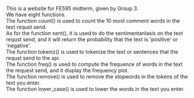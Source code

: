 This is a website for FE595 midterm, given by Group 3.   
We have eight functions.  
The function count() is used to count the 10 most comment words in the text requst send.   
As for the function sent(), it is used to do the sentimentanlasis on the text requst send, and it will return the probability that the text is 'positive' or 'negative'.  
The function tokeniz() is used to tokenize the text or sentences that the requst send to the api.  
The function freq() is used to compute the frequence of words in the text the request send, and it display the frequency plot.  
The function remove() is used to remove the stopwords in the tokens of the text you enter.  
The function lower_case() is used to lower the words in the text you enter.  

